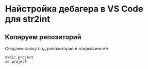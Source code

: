 # Найстройка дебагера в VS Code для str2int
## Копируем репозиторий
Создаем папку под репозиторий и открываем её
```
mkdir project
cd project
```
